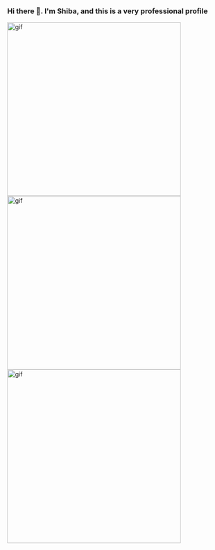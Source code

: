 ### Hi there 👋. I'm Shiba, and this is a very professional profile

<img src="https://i.ibb.co/X4y5dwP/hanazono-tae-bang-dream.gif" alt="gif" width="400">
<img src="https://i.ibb.co/QYLSJZJ/bandori-bang-dream.gif" alt="gif" width="400">
<img src="https://i.ibb.co/JjvS2zs/tae-hanazono-otae.gif" alt="gif" width="400">
